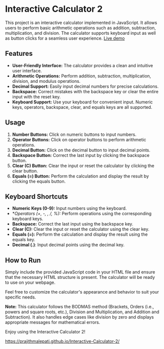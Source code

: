 # Interactive Calculator 2

This project is an interactive calculator implemented in JavaScript. It allows users to perform basic arithmetic operations such as addition, subtraction, multiplication, and division. The calculator supports keyboard input as well as button clicks for a seamless user experience. [Live demo](https://prajithmalepati.github.io/Interactive-Calculator-2/)


## Features

- **User-Friendly Interface:** The calculator provides a clean and intuitive user interface.
- **Arithmetic Operations:** Perform addition, subtraction, multiplication, division, and modulus operations.
- **Decimal Support:** Easily input decimal numbers for precise calculations.
- **Backspace:** Correct mistakes with the backspace key or clear the entire input with the reset key.
- **Keyboard Support:** Use your keyboard for convenient input. Numeric keys, operators, backspace, clear, and equals keys are all supported.

## Usage

1. **Number Buttons:** Click on numeric buttons to input numbers.
2. **Operator Buttons:** Click on operator buttons to perform arithmetic operations.
3. **Decimal Button:** Click on the decimal button to input decimal points.
4. **Backspace Button:** Correct the last input by clicking the backspace button.
5. **Clear (C) Button:** Clear the input or reset the calculator by clicking the clear button.
6. **Equals (=) Button:** Perform the calculation and display the result by clicking the equals button.

## Keyboard Shortcuts

- **Numeric Keys (0-9):** Input numbers using the keyboard.
- **Operators (+, -, *, /, %):** Perform operations using the corresponding keyboard keys.
- **Backspace:** Correct the last input using the backspace key.
- **Clear (C):** Clear the input or reset the calculator using the clear key.
- **Equals (=):** Perform the calculation and display the result using the equals key.
- **Decimal (.)**: Input decimal points using the decimal key.

## How to Run

Simply include the provided JavaScript code in your HTML file and ensure that the necessary HTML structure is present. The calculator will be ready to use on your webpage.

Feel free to customize the calculator's appearance and behavior to suit your specific needs.

**Note:** This calculator follows the BODMAS method (Brackets, Orders (i.e., powers and square roots, etc.), Division and Multiplication, and Addition and Subtraction). It also handles edge cases like division by zero and displays appropriate messages for mathematical errors.

Enjoy using the Interactive Calculator 2!


https://prajithmalepati.github.io/Interactive-Calculator-2/
